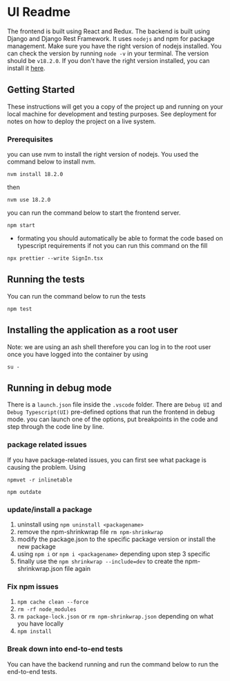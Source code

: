 # UI Readme

The frontend is built using React and Redux. The backend is built using Django and Django Rest Framework. It uses `nodejs` and npm for package management. Make sure you have the right version of nodejs installed. You can check the version by running `node -v` in your terminal. The version should be `v18.2.0`. If you don't have the right version installed, you can install it [here](https://nodejs.org/en/download/).

## Getting Started

These instructions will get you a copy of the project up and running on your local machine for development and testing purposes. See deployment for notes on how to deploy the project on a live system.

### Prerequisites

you can use nvm to install the right version of nodejs. You used the command below to install nvm.

```ash
nvm install 18.2.0
```

then

```ash
nvm use 18.2.0
```

you can run the command below to start the frontend server.

```ash
npm start
```

- formating you should automatically be able to format the code based on typescript requirements if not you can run this command on the fill

```ash
npx prettier --write SignIn.tsx
```

## Running the tests

You can run the command below to run the tests

```ash
npm test
```

## Installing the application as a root user

Note: we are using an ash shell therefore you can log in to the root user once you have logged into the container by using

```ash
su -
```

## Running in debug mode

There is a `launch.json` file inside the `.vscode` folder. There are `Debug UI` and `Debug Typescript(UI)` pre-defined options that run the frontend in debug mode. you can launch one of the options, put breakpoints in the code and step through the code line by line.

### package related issues

If you have package-related issues, you can first see what package is causing the problem. Using

```ash
npmvet -r inlinetable
```

```ash
npm outdate
```

### update/install a package

1. uninstall using `npm uninstall <packagename>`
2. remove the npm-shrinkwrap file `rm npm-shrinkwrap`
3. modify the package.json to the specific package version or install the new package
4. using `npm i` or `npm i <packagename>` depending upon step 3 specific
5. finally use the `npm shrinkwrap --include=dev` to create the npm-shrinkwrap.json file again

### Fix npm issues

1. `npm cache clean --force`
2. `rm -rf node_modules`
3. `rm package-lock.json` or `rm npm-shrinkwrap.json` depending on what you have locally
4. `npm install`

### Break down into end-to-end tests

You can have the backend running and run the command below to run the end-to-end tests.

<!-- TODO: explain further -->
